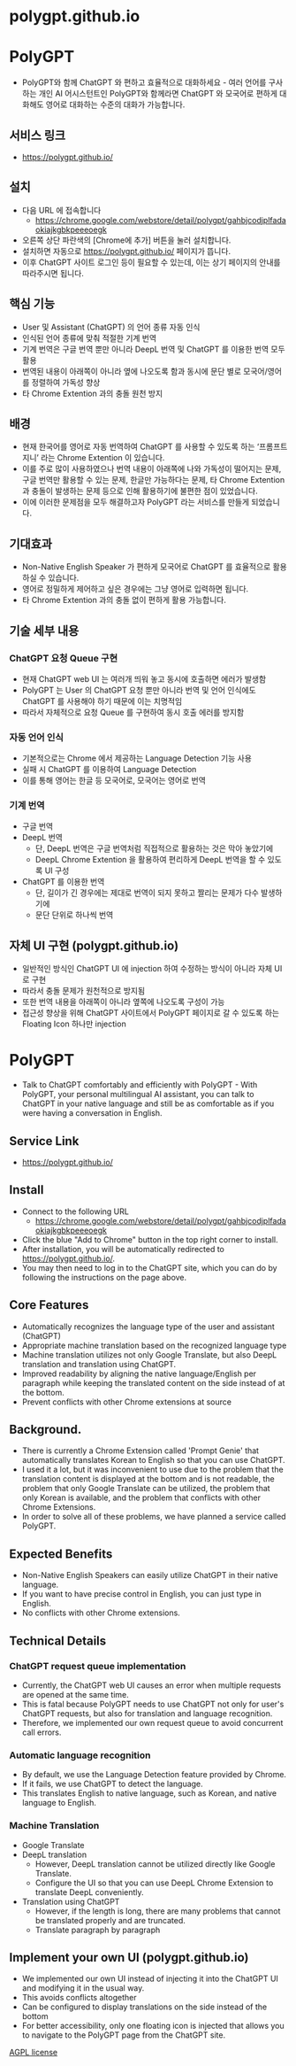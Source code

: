# polygpt.github.io

# PolyGPT

- PolyGPT와 함께 ChatGPT 와 편하고 효율적으로 대화하세요 - 여러 언어를 구사하는 개인 AI 어시스턴트인 PolyGPT와 함께라면 ChatGPT 와 모국어로 편하게 대화해도 영어로 대화하는 수준의 대화가 가능합니다.

## 서비스 링크

- https://polygpt.github.io/

## 설치

- 다음 URL 에 접속합니다
  * https://chrome.google.com/webstore/detail/polygpt/gahbjcodjplfadaokiajkgbkpeeeoegk
- 오른쪽 상단 파란색의 [Chrome에 추가] 버튼을 눌러 설치합니다.
- 설치하면 자동으로 https://polygpt.github.io/ 페이지가 뜹니다.
- 이후 ChatGPT 사이트 로그인 등이 필요할 수 있는데, 이는 상기 페이지의 안내를 따라주시면 됩니다.

## 핵심 기능

- User 및 Assistant (ChatGPT) 의 언어 종류 자동 인식
- 인식된 언어 종류에 맞춰 적절한 기계 번역
- 기계 번역은 구글 번역 뿐만 아니라 DeepL 번역 및 ChatGPT 를 이용한 번역 모두 활용
- 번역된 내용이 아래쪽이 아니라 옆에 나오도록 함과 동시에 문단 별로 모국어/영어를 정렬하여 가독성 향상
- 타 Chrome Extention 과의 충돌 원천 방지

## 배경

- 현재 한국어를 영어로 자동 번역하여 ChatGPT 를 사용할 수 있도록 하는 ‘프롬프트 지니’ 라는 Chrome Extention 이 있습니다.
- 이를 주로 많이 사용하였으나 번역 내용이 아래쪽에 나와 가독성이 떨어지는 문제, 구글 번역만 활용할 수 있는 문제, 한글만 가능하다는 문제, 타 Chrome Extention 과 충돌이 발생하는 문제 등으로 인해 활용하기에 불편한 점이 있었습니다.
- 이에 이러한 문제점을 모두 해결하고자 PolyGPT 라는 서비스를 만들게 되었습니다.

## 기대효과

- Non-Native English Speaker 가 편하게 모국어로 ChatGPT 를 효율적으로 활용하실 수 있습니다.
- 영어로 정밀하게 제어하고 싶은 경우에는 그냥 영어로 입력하면 됩니다.
- 타 Chrome Extention 과의 충돌 없이 편하게 활용 가능합니다.

## 기술 세부 내용

### ChatGPT 요청 Queue 구현

- 현재 ChatGPT web UI 는 여러개 띄워 놓고 동시에 호출하면 에러가 발생함
- PolyGPT 는 User 의 ChatGPT 요청 뿐만 아니라 번역 및 언어 인식에도 ChatGPT 를 사용해야 하기 때문에 이는 치명적임
- 따라서 자체적으로 요청 Queue 를 구현하여 동시 호출 에러를 방지함

### 자동 언어 인식

- 기본적으로는 Chrome 에서 제공하는 Language Detection 기능 사용
- 실패 시 ChatGPT 를 이용하여 Language Detection
- 이를 통해 영어는 한글 등 모국어로, 모국어는 영어로 번역

### 기계 번역

- 구글 번역
- DeepL 번역
  - 단, DeepL 번역은 구글 번역처럼 직접적으로 활용하는 것은 막아 놓았기에
  - DeepL Chrome Extention 을 활용하여 편리하게 DeepL 번역을 할 수 있도록 UI 구성
- ChatGPT 를 이용한 번역
  - 단, 길이가 긴 경우에는 제대로 번역이 되지 못하고 짤리는 문제가 다수 발생하기에
  - 문단 단위로 하나씩 번역

## 자체 UI 구현 (polygpt.github.io)

- 일반적인 방식인 ChatGPT UI 에 injection 하여 수정하는 방식이 아니라 자체 UI 로 구현
- 따라서 충돌 문제가 원천적으로 방지됨
- 또한 번역 내용을 아래쪽이 아니라 옆쪽에 나오도록 구성이 가능
- 접근성 향상을 위해 ChatGPT 사이트에서 PolyGPT 페이지로 갈 수 있도록 하는 Floating Icon 하나만 injection

# PolyGPT

- Talk to ChatGPT comfortably and efficiently with PolyGPT - With PolyGPT, your personal multilingual AI assistant, you can talk to ChatGPT in your native language and still be as comfortable as if you were having a conversation in English.

## Service Link

- https://polygpt.github.io/

## Install

- Connect to the following URL
  * https://chrome.google.com/webstore/detail/polygpt/gahbjcodjplfadaokiajkgbkpeeeoegk
- Click the blue "Add to Chrome" button in the top right corner to install.
- After installation, you will be automatically redirected to https://polygpt.github.io/.
- You may then need to log in to the ChatGPT site, which you can do by following the instructions on the page above.

## Core Features

- Automatically recognizes the language type of the user and assistant (ChatGPT)
- Appropriate machine translation based on the recognized language type
- Machine translation utilizes not only Google Translate, but also DeepL translation and translation using ChatGPT.
- Improved readability by aligning the native language/English per paragraph while keeping the translated content on the side instead of at the bottom.
- Prevent conflicts with other Chrome extensions at source

## Background.

- There is currently a Chrome Extension called 'Prompt Genie' that automatically translates Korean to English so that you can use ChatGPT.
- I used it a lot, but it was inconvenient to use due to the problem that the translation content is displayed at the bottom and is not readable, the problem that only Google Translate can be utilized, the problem that only Korean is available, and the problem that conflicts with other Chrome Extensions.
- In order to solve all of these problems, we have planned a service called PolyGPT.

## Expected Benefits

- Non-Native English Speakers can easily utilize ChatGPT in their native language.
- If you want to have precise control in English, you can just type in English.
- No conflicts with other Chrome extensions.

## Technical Details

### ChatGPT request queue implementation

- Currently, the ChatGPT web UI causes an error when multiple requests are opened at the same time.
- This is fatal because PolyGPT needs to use ChatGPT not only for user's ChatGPT requests, but also for translation and language recognition.
- Therefore, we implemented our own request queue to avoid concurrent call errors.

### Automatic language recognition

- By default, we use the Language Detection feature provided by Chrome.
- If it fails, we use ChatGPT to detect the language.
- This translates English to native language, such as Korean, and native language to English.

### Machine Translation

- Google Translate
- DeepL translation
  - However, DeepL translation cannot be utilized directly like Google Translate.
  - Configure the UI so that you can use DeepL Chrome Extension to translate DeepL conveniently.
- Translation using ChatGPT
  - However, if the length is long, there are many problems that cannot be translated properly and are truncated.
  - Translate paragraph by paragraph

## Implement your own UI (polygpt.github.io)

- We implemented our own UI instead of injecting it into the ChatGPT UI and modifying it in the usual way.
- This avoids conflicts altogether
- Can be configured to display translations on the side instead of the bottom
- For better accessibility, only one floating icon is injected that allows you to navigate to the PolyGPT page from the ChatGPT site.

[AGPL license](https://www.gnu.org/licenses/agpl-3.0.html)
